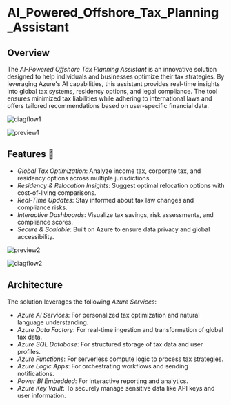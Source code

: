# AI_Powered_Offshore_Tax_Planning_Assistant
 ## Overview
The *AI-Powered Offshore Tax Planning Assistant* is an innovative solution designed to help individuals and businesses optimize their tax strategies. By leveraging Azure's AI capabilities, this assistant provides real-time insights into global tax systems, residency options, and legal compliance. The tool ensures minimized tax liabilities while adhering to international laws and offers tailored recommendations based on user-specific financial data.

![diagflow1](https://github.com/user-attachments/assets/f4d1f906-ee5f-40f1-9687-5ecb8ab03f45)

![preview1](https://github.com/user-attachments/assets/dac73c2f-d7ab-4526-9189-7de4c66bb685)

## Features 🌟
- *Global Tax Optimization*: Analyze income tax, corporate tax, and residency options across multiple jurisdictions.
- *Residency & Relocation Insights*: Suggest optimal relocation options with cost-of-living comparisons.
- *Real-Time Updates*: Stay informed about tax law changes and compliance risks.
- *Interactive Dashboards*: Visualize tax savings, risk assessments, and compliance scores.
- *Secure & Scalable*: Built on Azure to ensure data privacy and global accessibility.

![preview2](https://github.com/user-attachments/assets/25bcda1d-a78b-438e-aff1-30fbd1ac0ada)

![diagflow2](https://github.com/user-attachments/assets/8fa1f508-4590-4688-a111-8f7494e07d79)

## Architecture
The solution leverages the following *Azure Services*:
- *Azure AI Services*: For personalized tax optimization and natural language understanding.
- *Azure Data Factory*: For real-time ingestion and transformation of global tax data.
- *Azure SQL Database*: For structured storage of tax data and user profiles.
- *Azure Functions*: For serverless compute logic to process tax strategies.
- *Azure Logic Apps*: For orchestrating workflows and sending notifications.
- *Power BI Embedded*: For interactive reporting and analytics.
- *Azure Key Vault*: To securely manage sensitive data like API keys and user information.
